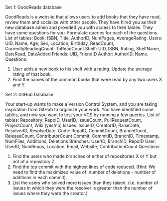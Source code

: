 Set 1: GoodReads database

GoodReads is a website that allows users to add books that they have read, review them and socialize with other people. They have hired you as their new database admin and provided you with access to their tables. They have some questions for you. Formulate queries for each of the questions. 
List of tables: 
Book: ISBN, Title, AuthorID, NumPages, AverageRating. 
Users: UID, Name, Age, Sex, Location, Birthday, ReadCount, CurrentlyReadingCount, ToReadCount Shelf: UID, ISBN, Rating, ShelfName, DateRead, DateAdded 
Friends: UID, FriendID 
Author: AuthorID, Name. 
Questions: 
1. User adds a new book to his shelf with a rating. Update the average rating of that book. 
2. Find the names of the common books that were read by any two users X and Y.


Set 2: GitHub Database


Your start-up wants to make a Version Control System, and you are taking inspiration from GitHub to organize your work. You have identified some tables, and now you want to test your VCS by running a few queries. 
List of tables: 
Repository: RepoID, UserID, IssueCount, PullRequestCount, ProjectCount, Wiki (yes/no) Issues: IssueID, CreatorID, RaiseDate, ResolverID, ResolveDate. 
Code: RepoID, CommitCount, BranchCount, ReleaseCount, ContributorCount 
Commit: CommitID, BranchID, Timestamp, NumFiles, Additions, Deletions 
Branches: UserID, BranchID, RepoID 
User: UserID, NumRepos, Location, Email, Website, ContributionCount 
Questions: 
1. Find the users who made branches of either of repositories X or Y but not of a repository Z. 
2. Find the top commit with the highest lines of code reduced. (Hint: We need to find the maximized value of: number of deletions - number of additions in each commit). 
3. List the users who solved more issues than they raised. (i.e. number of issues in which they were the resolver is greater than the number of issues where they were the creator.)
